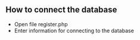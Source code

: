 ## How to connect the database
- Open file register.php
- Enter information for connecting to the database
